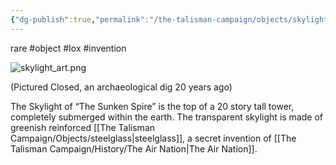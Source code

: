 ```yaml
---
{"dg-publish":true,"permalink":"/the-talisman-campaign/objects/skylight/","noteIcon":""}
---
```


rare #object #Iox #invention

![skylight_art.png](/img/user/The%20Talisman%20Campaign/Objects/skylight_art.png)



(Pictured Closed, an archaeological dig 20 years ago)

The Skylight of “The Sunken Spire” is the top of a 20 story tall tower, completely submerged within the earth. The transparent skylight is made of greenish reinforced [[The Talisman Campaign/Objects/steelglass\|steelglass]], a secret invention of [[The Talisman Campaign/History/The Air Nation\|The Air Nation]].